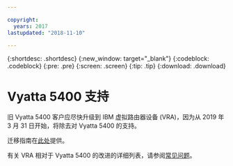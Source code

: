 ```yaml
---

copyright:
  years: 2017
lastupdated: "2018-11-10"

---
```


{:shortdesc: .shortdesc}
{:new_window: target="_blank"}
{:codeblock: .codeblock}
{:pre: .pre}
{:screen: .screen}
{:tip: .tip}
{:download: .download}

# Vyatta 5400 支持

旧 Vyatta 5400 客户应尽快升级到 IBM 虚拟路由器设备 (VRA)，因为从 2019 年 3 月 31 日开始，将除去对 Vyatta 5400 的支持。

迁移指南在[此处](http://wpc.c320.edgecastcdn.net/00C320/Vyatta%205400%20to%20Virtual%20Router%20Appliance%20Upgrade%20Options.pdf)提供。

有关 VRA 相对于 Vyatta 5400 的改进的详细列表，请参阅[常见问题](faqs.html#what-improvements-does-the-virtual-router-appliance-vyatta-5600-have-over-the-vyatta-5400-)。 
